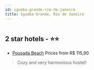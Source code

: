 ```yaml
---
id: iguaba-grande-rio-de-janeiro
title: Iguaba Grande, Rio de Janeiro
---
```


<center><img src="https://static.hotelurbano.com/reservas/prod0/3/3404/55fb06efce03c_pousada-beach.JPG" alt="" /></center>


##  2 star hotels - ⭐️⭐️

-    [Pousada Beach](https://us.hurb.com/hotels/iguaba-grande/pousada-beach-3404?cmp=18055) Prices from R$ 115,90
   > Cozy and very harmonious hostel!

